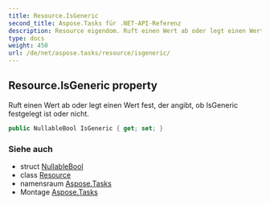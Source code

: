 ```yaml
---
title: Resource.IsGeneric
second_title: Aspose.Tasks für .NET-API-Referenz
description: Resource eigendom. Ruft einen Wert ab oder legt einen Wert fest der angibt ob IsGeneric festgelegt ist oder nicht.
type: docs
weight: 450
url: /de/net/aspose.tasks/resource/isgeneric/
---
```

## Resource.IsGeneric property

Ruft einen Wert ab oder legt einen Wert fest, der angibt, ob IsGeneric festgelegt ist oder nicht.

```csharp
public NullableBool IsGeneric { get; set; }
```

### Siehe auch

* struct [NullableBool](../../nullablebool/)
* class [Resource](../)
* namensraum [Aspose.Tasks](../../resource/)
* Montage [Aspose.Tasks](../../../)


